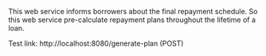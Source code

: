 This web service informs borrowers about the final repayment schedule. 
So this web service pre-calculate repayment plans throughout the lifetime of a loan.

Test link: http://localhost:8080/generate-plan (POST)